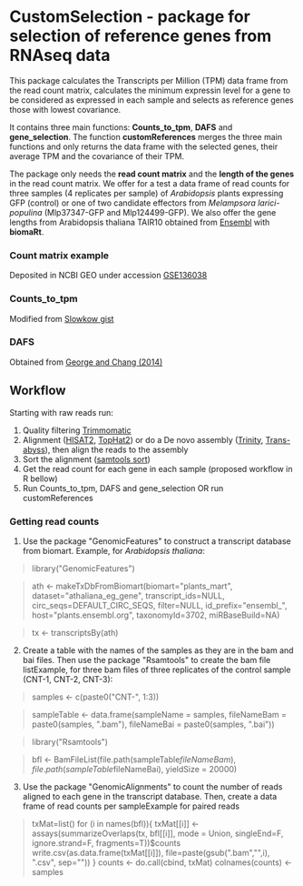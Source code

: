 # CustomSelection - package for selection of reference genes from RNAseq data

This package calculates the Transcripts per Million (TPM) data frame from the read count matrix, calculates the minimum expressin level for a gene to be considered as expressed in each sample and selects as reference genes those with lowest covariance.

It contains three main functions: __Counts_to_tpm__, __DAFS__ and __gene_selection__. The function __customReferences__ merges the three main functions and only returns the data frame with the selected genes, their average TPM and the covariance of their TPM.

The package only needs the __read count matrix__ and the __length of the genes__ in the read count matrix.
We offer for a test a data frame of read counts for three samples (4 replicates per sample) of *Arabidopsis* plants expressing GFP (control) or one of two candidate effectors from *Melampsora larici-populina* (Mlp37347-GFP and Mlp124499-GFP). We also offer the gene lengths from Arabidopsis thaliana TAIR10 obtained from [Ensembl](plants.ensembl.org) with __biomaRt__.

### Count matrix example
Deposited in NCBI GEO under accession [GSE136038](https://www.ncbi.nlm.nih.gov/geo/query/acc.cgi?acc=GSE136038)

### Counts_to_tpm
Modified from [Slowkow gist](https://gist.github.com/slowkow/c6ab0348747f86e2748b)

### DAFS
Obtained from [George and Chang (2014)](doi:10.1186/1471-2105-15-92)

## Workflow

Starting with raw reads run:
1. Quality filtering [Trimmomatic](http://www.usadellab.org/cms/?page=trimmomatic)
2. Alignment ([HISAT2](https://ccb.jhu.edu/software/hisat2/index.shtml), [TopHat2](https://ccb.jhu.edu/software/tophat/index.shtml)) or do a De novo assembly ([Trinity](https://github.com/trinityrnaseq/trinityrnaseq/wiki), [Trans-abyss](https://github.com/bcgsc/transabyss)), then align the reads to the assembly
3. Sort the alignment ([samtools sort](http://samtools.sourceforge.net/))
4. Get the read count for each gene in each sample (proposed workflow in R bellow)
5. Run Counts_to_tpm, DAFS and gene_selection OR run customReferences


### Getting read counts

1. Use the package "GenomicFeatures" to construct a transcript database from biomart. Example, for _Arabidopsis thaliana_:

> library("GenomicFeatures")

> ath <- makeTxDbFromBiomart(biomart="plants_mart",
                        dataset="athaliana_eg_gene",
                        transcript_ids=NULL,
                        circ_seqs=DEFAULT_CIRC_SEQS,
                        filter=NULL,
                        id_prefix="ensembl_",
                        host="plants.ensembl.org",
                        taxonomyId=3702,
                        miRBaseBuild=NA)

> tx <- transcriptsBy(ath)

2. Create a table with the names of the samples as they are in the bam and bai files. Then use the package "Rsamtools" to create the bam file listExample, for three bam files of three replicates of the control sample (CNT-1, CNT-2, CNT-3):

> samples <- c(paste0("CNT-", 1:3))

> sampleTable <- data.frame(sampleName = samples, fileNameBam = paste0(samples, ".bam"), fileNameBai = paste0(samples, ".bai"))

> library("Rsamtools")

> bfl <- BamFileList(file.path(sampleTable$fileNameBam), file.path(sampleTable$fileNameBai), yieldSize = 20000)

3. Use the package "GenomicAlignments" to count the number of reads aligned to each gene in the transcript database. Then, create a data frame of read counts per sampleExample for paired reads

> txMat=list()
> for (i in names(bfl)){
  txMat[[i]] <- assays(summarizeOverlaps(tx, bfl[[i]], mode = Union,
                                      singleEnd=F, ignore.strand=F, fragments=T))$counts
   write.csv(as.data.frame(txMat[[i]]),
            file=paste(gsub(".bam","",i), ".csv", sep=""))
}
> counts <- do.call(cbind, txMat)
> colnames(counts) <- samples
